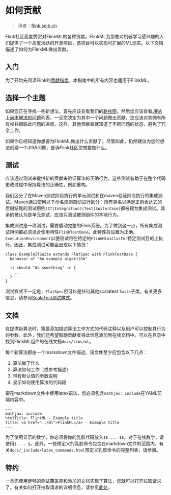 
# 如何贡献

> 译者：[flink.sojb.cn](https://flink.sojb.cn/)


Flink社区高度赞赏对FlinkML的各种贡献。FlinkML为那些对机器学习感兴趣的人们提供了一个高度活跃的开源项目，该项目可以实现可扩展的ML现实。以下文档描述了如何为FlinkML做出贡献。

## 入门

为了开始先阅读Flink的[贡献指南](http://flink.apache.org/how-to-contribute.html)。本指南中的所有内容也适用于FlinkML。

## 选择一个主题

如果您正在寻找一些新想法，首先应该查看我们的[路线图](https://cwiki.apache.org/confluence/display/FLINK/FlinkML%3A+Vision+and+Roadmap)，然后您应该查看[JIRA](https://issues.apache.org/jira/issues/?jql=component%20%3D%20%22Machine%20Learning%20Library%22%20AND%20project%20%3D%20FLINK%20AND%20resolution%20%3D%20Unresolved%20ORDER%20BY%20priority%20DESC)上[尚未解决的问题](https://issues.apache.org/jira/issues/?jql=component%20%3D%20%22Machine%20Learning%20Library%22%20AND%20project%20%3D%20FLINK%20AND%20resolution%20%3D%20Unresolved%20ORDER%20BY%20priority%20DESC)列表。一旦您决定为其中一个问题做出贡献，您应该对其拥有所有权并跟踪此问题的进度。这样，其他贡献者就知道了不同问题的状态，避免了冗余工作。

如果你已经知道你想要为FlinkML做出什么贡献了。尽管如此，仍然建议为您的想法创建一个JIRA问题，告诉Flink社区您想要做什么。

## 测试

应该通过测试来提供新的贡献来验证算法的正确行为。这些测试有助于在整个代码更改过程中保持算法的正确性，例如重构。

我们区分了在Maven测试阶段执行的单元测试和在maven验证阶段执行的集成测试。Maven通过使用以下命名规则自动进行区分：所有类名以满足正则表达式的后缀结尾的测试用例`(IT|Integration)(Test|Suite|Case)`都被视为集成测试。其余的被认为是单元测试，应该只测试被测组件的本地行为。

集成测试是一项测试，需要启动完整的Flink系统。为了做到这一点，所有集成测试用例都必须混合使用特性`FlinkTestBase`。此特性将设置为正确，`ExecutionEnvironment`以便测试将在特定的`FlinkMiniCluster`特定测试目的上执行。因此，集成测试可能会出现以下情况：



```
class ExampleITSuite extends FlatSpec with FlinkTestBase {
  behavior of "An example algorithm"

  it should "do something" in {
    ...
  }
}
```



测试样式不一定是，`FlatSpec`但可以是任何其他scalatest `Suite`子类。有关更多信息，请参阅[ScalaTest测试样式](http://scalatest.org/user_guide/selecting_a_style)。

## 文档

在提供新算法时，需要添加描述算法工作方式的代码注释以及用户可以控制其行为的参数。此外，我们还希望鼓励贡献者将此信息添加到在线文档中。可以在目录中找到FlinkML组件的在线文档`docs/libs/ml`。

每个新算法都由一个markdown文件描述。该文件至少应包含以下几点：

1.  算法做了什么
2.  算法如何工作（或参考描述）
3.  带有默认值的参数说明
4.  显示如何使用算法的代码段

要在markdown文件中使用latex语法，您必须包含`mathjax: include`在YAML前端内容中。



```
---
mathjax: include
htmlTitle: FlinkML - Example title
title: <a href="../ml">FlinkML</a> - Example title
---
```



为了使用显示的数学，你必须将你的乳胶代码放入`$$ ... $$`。对于在线数学，请使用`$ ... $`。此外，一些预定义的乳胶命令包含在markdown文件的范围内。有关`docs/_include/latex_commands.html`预定义乳胶命令的完整列表，请参阅。

## 特约

一旦您使用足够的测试覆盖率和添加的文档实现了算法，您就可以打开拉取请求了。有关如何打开拉取请求的详细信息，请参见[此处](http://flink.apache.org/how-to-contribute.html#contributing-code--documentation)。

